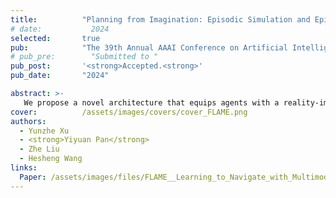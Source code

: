 ```yaml
---
title:          "Planning from Imagination: Episodic Simulation and Episodic Memory for Vision-and-Language Navigation"
# date:           2024
selected:       true
pub:            "The 39th Annual AAAI Conference on Artificial Intelligence (AAAI).<br>"
# pub_pre:        "Submitted to "
pub_post:       '<strong>Accepted.<strong>'
pub_date:       "2024"

abstract: >-
   We propose a novel architecture that equips agents with a reality-imagination hybrid memory system. This system enables agents to maintain and expand their memory through both imaginative mechanisms and navigation actions. Additionally, we design tailored pre-training tasks to develop advanced imaginative capabilities.
cover:          /assets/images/covers/cover_FLAME.png
authors:
  - Yunzhe Xu
  - <strong>Yiyuan Pan</strong>
  - Zhe Liu
  - Hesheng Wang
links:
  Paper: /assets/images/files/FLAME__Learning_to_Navigate_with_Multimodal_LLM_in_Urban_Environments.pdf
---
```

